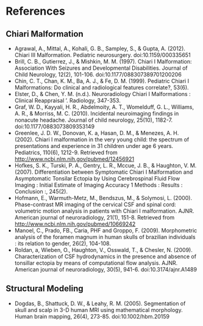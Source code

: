 # References

## Chiari Malformation
  - ﻿Agrawal, A., Mittal, A., Kohali, G. B., Sampley, S., & Gupta, A. (2012). Chiari III Malformation. Pediatric neurosurgery. doi:10.1159/000335651
  - ﻿Brill, C. B., Gutierrez, J., & Mishkin, M. M. (1997). Chiari I Malformation: Association With Seizures and Developmental Disabilities. Journal of Child Neurology, 12(2), 101-106. doi:10.1177/088307389701200206
  - Chin, C. T., Chan, K. M., Ba, A. J., & Fe, D. M. (1999). Pediatric Chiari I Malformations: Do clinical and radiological features correlate?, 53(6).
  - Elster, D., & Chen, Y. M. (n.d.). Neuroradiology Chiari I Malformations : Clinical Reappraisal ’. Radiology, 347-353.
  - Graf, W. D., Kayyali, H. R., Abdelmoity, A. T., Womelduff, G. L., Williams, A. R., & Morriss, M. C. (2010). Incidental neuroimaging findings in nonacute headache. Journal of child neurology, 25(10), 1182-7. doi:10.1177/0883073809353149
  - Greenlee, J. D. W., Donovan, K. a, Hasan, D. M., & Menezes, A. H. (2002). Chiari I malformation in the very young child: the spectrum of presentations and experience in 31 children under age 6 years. Pediatrics, 110(6), 1212-9. Retrieved from http://www.ncbi.nlm.nih.gov/pubmed/12456921
  - Hofkes, S. K., Turski, P. A., Gentry, L. R., Mccue, J. B., & Haughton, V. M. (2007). Differentiation between Symptomatic Chiari I Malformation and Asymptomatic Tonsilar Ectopia by Using Cerebrospinal Fluid Flow Imaging : Initial Estimate of Imaging Accuracy 1 Methods : Results : Conclusion :, 245(2).
  - Hofmann, E., Warmuth-Metz, M., Bendszus, M., & Solymosi, L. (2000). Phase-contrast MR imaging of the cervical CSF and spinal cord: volumetric motion analysis in patients with Chiari I malformation. AJNR. American journal of neuroradiology, 21(1), 151-8. Retrieved from http://www.ncbi.nlm.nih.gov/pubmed/10669242
  - ﻿Manoel, C., Prado, FB., Caria, PHF and Groppo, F. (2009). Morphometric analysis of the foramen magnum in human skulls of brazilian individuals : its relation to gender, 26(2), 104-108.
  - Roldan, a, Wieben, O., Haughton, V., Osswald, T., & Chesler, N. (2009). Characterization of CSF hydrodynamics in the presence and absence of tonsillar ectopia by means of computational flow analysis. AJNR. American journal of neuroradiology, 30(5), 941-6. doi:10.3174/ajnr.A1489

## Structural Modeling
  - ﻿Dogdas, B., Shattuck, D. W., & Leahy, R. M. (2005). Segmentation of skull and scalp in 3-D human MRI using mathematical morphology. Human brain mapping, 26(4), 273-85. doi:10.1002/hbm.20159
